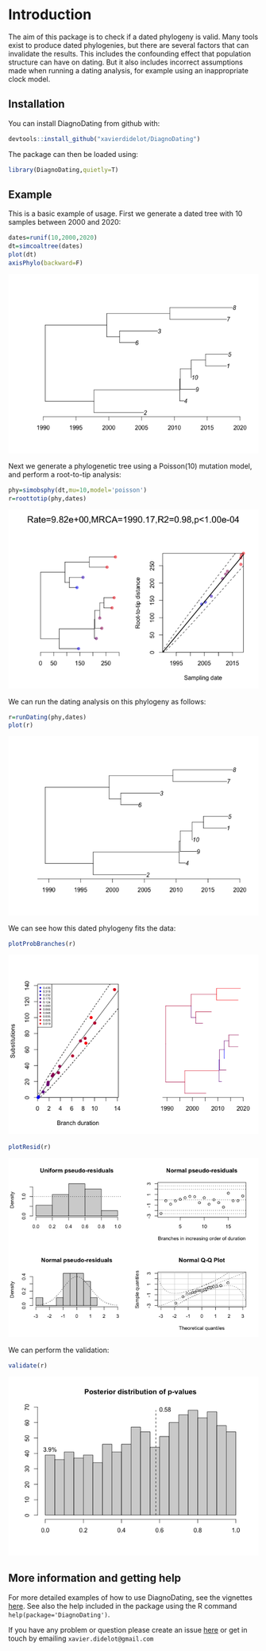 
<!-- README.md is generated from README.Rmd. Please edit that file -->

# Introduction

The aim of this package is to check if a dated phylogeny is valid. Many
tools exist to produce dated phylogenies, but there are several factors
that can invalidate the results. This includes the confounding effect
that population structure can have on dating. But it also includes
incorrect assumptions made when running a dating analysis, for example
using an inappropriate clock model.

## Installation

You can install DiagnoDating from github with:

``` r
devtools::install_github("xavierdidelot/DiagnoDating")
```

The package can then be loaded using:

``` r
library(DiagnoDating,quietly=T)
```

## Example

This is a basic example of usage. First we generate a dated tree with 10
samples between 2000 and 2020:

``` r
dates=runif(10,2000,2020)
dt=simcoaltree(dates)
plot(dt)
axisPhylo(backward=F)
```

![](man/figures/unnamed-chunk-3-1.png)<!-- -->

Next we generate a phylogenetic tree using a Poisson(10) mutation model,
and perform a root-to-tip analysis:

``` r
phy=simobsphy(dt,mu=10,model='poisson')
r=roottotip(phy,dates)
```

![](man/figures/unnamed-chunk-4-1.png)<!-- -->

We can run the dating analysis on this phylogeny as follows:

``` r
r=runDating(phy,dates)
plot(r)
```

![](man/figures/unnamed-chunk-5-1.png)<!-- -->

We can see how this dated phylogeny fits the data:

``` r
plotProbBranches(r)
```

![](man/figures/unnamed-chunk-6-1.png)<!-- -->

``` r
plotResid(r)
```

![](man/figures/unnamed-chunk-6-2.png)<!-- -->

We can perform the validation:

``` r
validate(r)
```

![](man/figures/unnamed-chunk-7-1.png)<!-- -->

## More information and getting help

For more detailed examples of how to use DiagnoDating, see the
vignettes
[here](https://github.com/xavierdidelot/DiagnoDating/tree/master/vignettes).
See also the help included in the package using the R command
`help(package='DiagnoDating')`.

If you have any problem or question please create an issue
[here](https://github.com/xavierdidelot/DiagnoDating/issues) or get in
touch by emailing `xavier.didelot@gmail.com`
